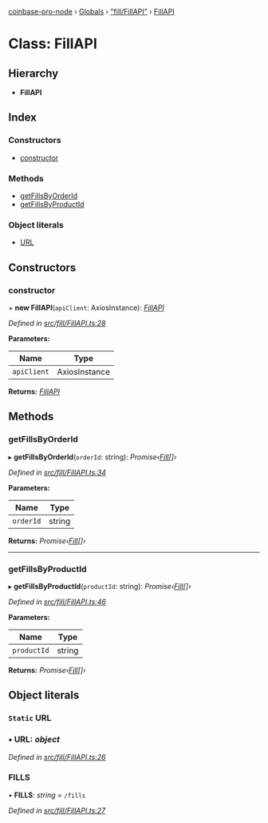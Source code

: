 [coinbase-pro-node](../README.md) › [Globals](../globals.md) › ["fill/FillAPI"](../modules/_fill_fillapi_.md) › [FillAPI](_fill_fillapi_.fillapi.md)

# Class: FillAPI

## Hierarchy

- **FillAPI**

## Index

### Constructors

- [constructor](_fill_fillapi_.fillapi.md#constructor)

### Methods

- [getFillsByOrderId](_fill_fillapi_.fillapi.md#getfillsbyorderid)
- [getFillsByProductId](_fill_fillapi_.fillapi.md#getfillsbyproductid)

### Object literals

- [URL](_fill_fillapi_.fillapi.md#static-url)

## Constructors

### constructor

\+ **new FillAPI**(`apiClient`: AxiosInstance): _[FillAPI](_fill_fillapi_.fillapi.md)_

_Defined in [src/fill/FillAPI.ts:28](https://github.com/bennyn/coinbase-pro-node/blob/a33aec9/src/fill/FillAPI.ts#L28)_

**Parameters:**

| Name        | Type          |
| ----------- | ------------- |
| `apiClient` | AxiosInstance |

**Returns:** _[FillAPI](_fill_fillapi_.fillapi.md)_

## Methods

### getFillsByOrderId

▸ **getFillsByOrderId**(`orderId`: string): _Promise‹[Fill](../interfaces/_fill_fillapi_.fill.md)[]›_

_Defined in [src/fill/FillAPI.ts:34](https://github.com/bennyn/coinbase-pro-node/blob/a33aec9/src/fill/FillAPI.ts#L34)_

**Parameters:**

| Name      | Type   |
| --------- | ------ |
| `orderId` | string |

**Returns:** _Promise‹[Fill](../interfaces/_fill_fillapi_.fill.md)[]›_

---

### getFillsByProductId

▸ **getFillsByProductId**(`productId`: string): _Promise‹[Fill](../interfaces/_fill_fillapi_.fill.md)[]›_

_Defined in [src/fill/FillAPI.ts:46](https://github.com/bennyn/coinbase-pro-node/blob/a33aec9/src/fill/FillAPI.ts#L46)_

**Parameters:**

| Name        | Type   |
| ----------- | ------ |
| `productId` | string |

**Returns:** _Promise‹[Fill](../interfaces/_fill_fillapi_.fill.md)[]›_

## Object literals

### `Static` URL

### ▪ **URL**: _object_

_Defined in [src/fill/FillAPI.ts:26](https://github.com/bennyn/coinbase-pro-node/blob/a33aec9/src/fill/FillAPI.ts#L26)_

### FILLS

• **FILLS**: _string_ = `/fills`

_Defined in [src/fill/FillAPI.ts:27](https://github.com/bennyn/coinbase-pro-node/blob/a33aec9/src/fill/FillAPI.ts#L27)_
